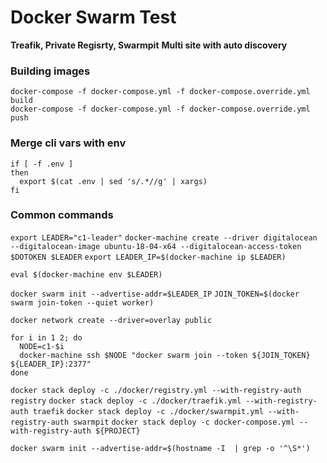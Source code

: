 # Docker Swarm Test

**Treafik, Private Regisrty, Swarmpit**
**Multi site with auto discovery**

### Building images
```
docker-compose -f docker-compose.yml -f docker-compose.override.yml build
docker-compose -f docker-compose.yml -f docker-compose.override.yml push
```

### Merge cli vars with env
```
if [ -f .env ]
then
  export $(cat .env | sed 's/.*//g' | xargs)
fi
```

### Common commands

`export LEADER="c1-leader"`
`docker-machine create --driver digitalocean --digitalocean-image ubuntu-18-04-x64 --digitalocean-access-token $DOTOKEN $LEADER`
`export LEADER_IP=$(docker-machine ip $LEADER)`

`eval $(docker-machine env $LEADER)`

`docker swarm init --advertise-addr=$LEADER_IP`
`JOIN_TOKEN=$(docker swarm join-token --quiet worker)`

`docker network create --driver=overlay public`
```
for i in 1 2; do
  NODE=c1-$i
  docker-machine ssh $NODE "docker swarm join --token ${JOIN_TOKEN} ${LEADER_IP}:2377"
done
```

`docker stack deploy -c ./docker/registry.yml --with-registry-auth registry`
`docker stack deploy -c ./docker/traefik.yml --with-registry-auth traefik`
`docker stack deploy -c ./docker/swarmpit.yml --with-registry-auth swarmpit`
`docker stack deploy -c docker-compose.yml --with-registry-auth ${PROJECT}`

`docker swarm init --advertise-addr=$(hostname -I  | grep -o '^\S*')`
